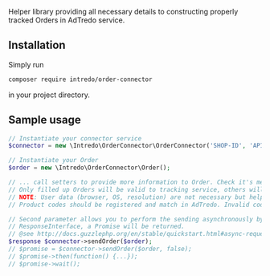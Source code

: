 
Helper library providing all necessary details to constructing properly tracked Orders in AdTredo service.

## Installation
Simply run 
```bash
composer require intredo/order-connector
```
in your project directory.

## Sample usage
```php
// Instantiate your connector service
$connector = new \Intredo\OrderConnector\OrderConnector('SHOP-ID', 'API-KEY', 'ENDPOINT');

// Instantiate your Order
$order = new \Intredo\OrderConnector\Order();

// ... call setters to provide more information to Order. Check it's methods to see what information should be provided.
// Only filled up Orders will be valid to tracking service, others will be simply marked as invalid and passed over.
// NOTE: User data (browser, OS, resolution) are not necessary but helpful. Same goes for Address Data.
// Product codes should be registered and match in AdTredo. Invalid codes will cause the Order to be discarded as above. 

// Second parameter allows you to perform the sending asynchronously by switching it to false. In this case, instead of
// ResponseInterface, a Promise will be returned.
// @see http://docs.guzzlephp.org/en/stable/quickstart.html#async-requests for details regarding handling those promises
$response $connector->sendOrder($order);
// $promise = $connector->sendOrder($order, false);
// $promise->then(function() {...});
// $promise->wait();
```
